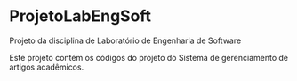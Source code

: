 # ProjetoLabEngSoft

Projeto da disciplina de Laboratório de Engenharia de Software 

Este projeto contém os códigos do projeto do Sistema de gerenciamento de artigos acadêmicos.
